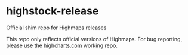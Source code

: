 highstock-release
=================

Official shim repo for Highmaps releases

This repo only reflects official versions of Highmaps. For bug reporting, please use the [highcharts.com](https://github.com/highslide-software/highcharts.com) working repo.
